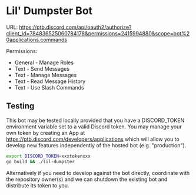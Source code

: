# Lil' Dumpster Bot

URL: https://ptb.discord.com/api/oauth2/authorize?client_id=784836525060784178&permissions=2415994880&scope=bot%20applications.commands

Permissions:
* General - Manage Roles
* Text - Send Messages
* Text - Manage Messages
* Text - Read Message History
* Text - Use Slash Commands

## Testing

This bot may be tested locally provided that you have a DISCORD_TOKEN environment variable set to a valid Discord token. You may manage your own token by creating an App at https://ptb.discord.com/developers/applications which will allow you to develop new features independently of the hosted bot (e.g. "production").

```sh
export DISCORD_TOKEN=xxxtokenxxx
go build && ./lil-dumpster
```

Alternatively if you need to develop against the bot directly, coordinate with the repository owner(s) and we can shutdown the existing bot and distribute its token to you.
